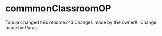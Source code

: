# commmonClassroomOP
Tanuja changed this readme.md
Changes made by the owner!!!
Change made by Paras